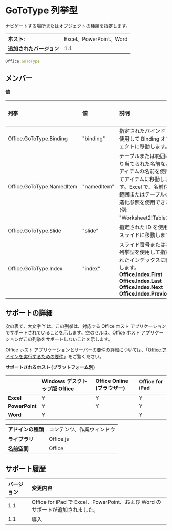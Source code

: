 
# <a name="gototype-enumeration"></a>GoToType 列挙型
ナビゲートする場所またはオブジェクトの種類を指定します。

|||
|:-----|:-----|
|**ホスト:**|Excel、PowerPoint、Word|
|**追加されたバージョン**|1.1|

```js
Office.GoToType
```


## <a name="members"></a>メンバー


**値**


|**列挙**|**値**|**説明**|**サポートされるクライアント**|
|:-----|:-----|:-----|:-----|
|Office.GoToType.Binding|"binding"|指定されたバインド ID を使用して Binding オブジェクトに移動します。|Excel</br>Word|
|Office.GoToType.NamedItem|"namedItem"|テーブルまたは範囲に割り当てられた名前など、アイテムの名前を使用してアイテムに移動します。Excel で、名前付き範囲またはテーブルの構造化参照を使用できます (例: "Worksheet2!Table1")。|Excel|
|Office.GoToType.Slide|"slide"|指定された ID を使用してスライドに移動します。|PowerPoint|
|Office.GoToType.Index|"index"|スライド番号または次の列挙型を使用して指定されたインデックスに移動します。</br>**Office.Index.First**</br>**Office.Index.Last**</br>**Office.Index.Next**</br>**Office.Index.Previous**|PowerPoint|

## <a name="support-details"></a>サポートの詳細


次の表で、大文字 Y は、この列挙は、対応する Office ホスト アプリケーションでサポートされていることを示します。空のセルは、Office ホスト アプリケーションがこの列挙をサポートしないことを示します。


Office ホスト アプリケーションとサーバーの要件の詳細については、「[Office アドインを実行するための要件](../../docs/overview/requirements-for-running-office-add-ins.md)」をご覧ください。


**サポートされるホスト (プラットフォーム別)**


||**Windows デスクトップ版 Office**|**Office Online (ブラウザー)**|**Office for iPad**|
|:-----|:-----|:-----|:-----|
|**Excel**|Y|Y|Y|
|**PowerPoint**|Y|Y|Y|
|**Word**|Y||Y|

|||
|:-----|:-----|
|**アドインの種類**|コンテンツ、作業ウィンドウ|
|**ライブラリ**|Office.js|
|**名前空間**|Office|

## <a name="support-history"></a>サポート履歴




|**バージョン**|**変更内容**|
|:-----|:-----|
|1.1|Office for iPad で Excel、PowerPoint、および Word のサポートが追加されました。|
|1.1|導入|
